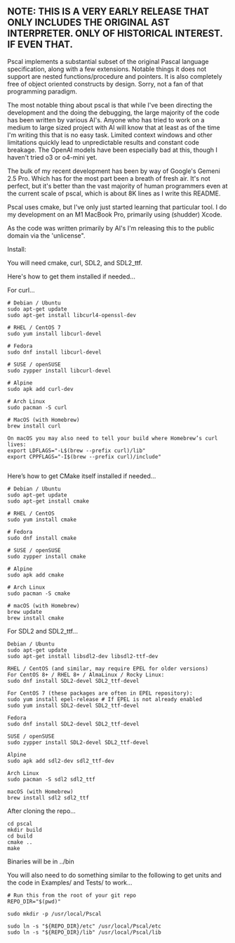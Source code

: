 ## NOTE: THIS IS A VERY EARLY RELEASE THAT ONLY INCLUDES THE ORIGINAL AST INTERPRETER.  ONLY OF HISTORICAL INTEREST.  IF EVEN THAT.

Pscal implements a substantial subset of the original Pascal language specification, along with a few extensions.  Notable things it does not support are nested functions/procedure and pointers.  It is also completely free of object oriented constructs by design.  Sorry, not a fan of that programming paradigm.

The most notable thing about pscal is that while I've been directing the development and the doing the debugging, the large majority of the code has been written by various AI's. Anyone who has tried to work on a medium to large sized project with AI will know that at least as of the time I'm writing this that is no easy task.  Limited context windows and other limitations quickly lead to unpredictable results and constant code breakage.  The OpenAI models have been especially bad at this, though I haven't tried o3 or o4-mini yet.

The bulk of my recent development has been by way of Google's Gemeni 2.5 Pro.  Which has for the most part been a breath of fresh air.  It's not perfect, but it's better than the vast majority of human programmers even at the current scale of pscal, which is about 8K lines as I write this README.

Pscal uses cmake, but I've only just started learning that particular tool.  I do my development on an M1 MacBook Pro, primarily using (shudder) Xcode.

As the code was written primarily by AI's I'm releasing this to the public domain via the 'unlicense".

Install:

You will need cmake, curl, SDL2, and SDL2_ttf.

Here's how to get them installed if needed...

For curl...

```
# Debian / Ubuntu
sudo apt-get update
sudo apt-get install libcurl4-openssl-dev

# RHEL / CentOS 7
sudo yum install libcurl-devel

# Fedora
sudo dnf install libcurl-devel

# SUSE / openSUSE
sudo zypper install libcurl-devel

# Alpine
sudo apk add curl-dev

# Arch Linux
sudo pacman -S curl

# MacOS (with Homebrew)
brew install curl

On macOS you may also need to tell your build where Homebrew’s curl lives:
export LDFLAGS="-L$(brew --prefix curl)/lib"
export CPPFLAGS="-I$(brew --prefix curl)/include"


```

Here’s how to get CMake itself installed if needed...


```
# Debian / Ubuntu
sudo apt-get update
sudo apt-get install cmake

# RHEL / CentOS
sudo yum install cmake

# Fedora
sudo dnf install cmake

# SUSE / openSUSE
sudo zypper install cmake

# Alpine
sudo apk add cmake

# Arch Linux
sudo pacman -S cmake

# macOS (with Homebrew)
brew update
brew install cmake
```
For SDL2 and SDL2_ttf...

```
Debian / Ubuntu
sudo apt-get update
sudo apt-get install libsdl2-dev libsdl2-ttf-dev

RHEL / CentOS (and similar, may require EPEL for older versions)
For CentOS 8+ / RHEL 8+ / AlmaLinux / Rocky Linux:
sudo dnf install SDL2-devel SDL2_ttf-devel

For CentOS 7 (these packages are often in EPEL repository):
sudo yum install epel-release # If EPEL is not already enabled
sudo yum install SDL2-devel SDL2_ttf-devel

Fedora
sudo dnf install SDL2-devel SDL2_ttf-devel

SUSE / openSUSE
sudo zypper install SDL2-devel SDL2_ttf-devel

Alpine
sudo apk add sdl2-dev sdl2_ttf-dev

Arch Linux
sudo pacman -S sdl2 sdl2_ttf

macOS (with Homebrew)
brew install sdl2 sdl2_ttf
```

After cloning the repo...

```
cd pscal
mkdir build
cd build
cmake ..
make
```

Binaries will be in ../bin

You will also need to do something similar to the following to get units and the code in Examples/ and Tests/ to work...

```
# Run this from the root of your git repo
REPO_DIR="$(pwd)"

sudo mkdir -p /usr/local/Pscal

sudo ln -s "${REPO_DIR}/etc" /usr/local/Pscal/etc
sudo ln -s "${REPO_DIR}/lib" /usr/local/Pscal/lib
```

